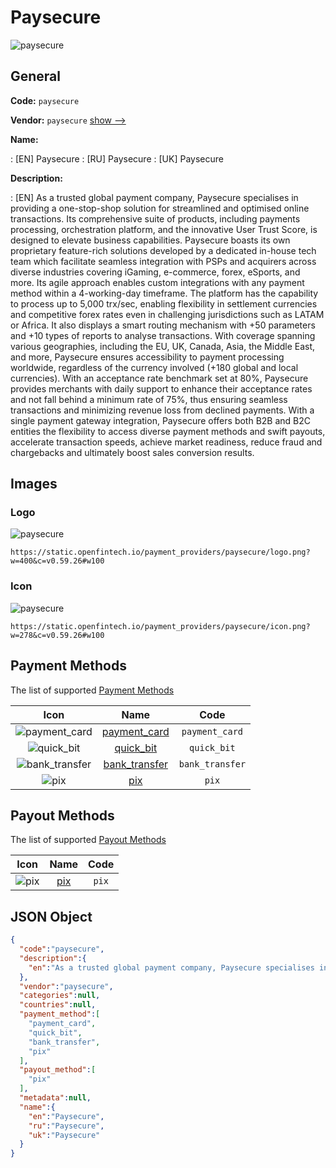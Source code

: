 
# Paysecure 
![paysecure](https://static.openfintech.io/payment_providers/paysecure/logo.png?w=400&c=v0.59.26#w100)  

## General 
 
**Code:** `paysecure` 
 
**Vendor:** `paysecure` [show -->](/vendors/paysecure/) 
 
**Name:** 
 
:	[EN] Paysecure 
:	[RU] Paysecure 
:	[UK] Paysecure 
 
**Description:** 
 
: [EN] As a trusted global payment company, Paysecure specialises in providing a one-stop-shop solution for streamlined and optimised online transactions. Its comprehensive suite of products, including payments processing, orchestration platform, and the innovative User Trust Score, is designed to elevate business capabilities. Paysecure boasts its own proprietary feature-rich solutions developed by a dedicated in-house tech team which facilitate seamless integration with PSPs and acquirers across diverse industries covering iGaming, e-commerce, forex, eSports, and more. Its agile approach enables custom integrations with any payment method within a 4-working-day timeframe. The platform has the capability to process up to 5,000 trx/sec, enabling flexibility in settlement currencies and competitive forex rates even in challenging jurisdictions such as LATAM or Africa. It also displays a smart routing mechanism with +50 parameters and +10 types of reports to analyse transactions. With coverage spanning various geographies, including the EU, UK, Canada, Asia, the Middle East, and more, Paysecure ensures accessibility to payment processing worldwide, regardless of the currency involved (+180 global and local currencies). With an acceptance rate benchmark set at 80%, Paysecure provides merchants with daily support to enhance their acceptance rates and not fall behind a minimum rate of 75%, thus ensuring seamless transactions and minimizing revenue loss from declined payments. With a single payment gateway integration, Paysecure offers both B2B and B2C entities the flexibility to access diverse payment methods and swift payouts, accelerate transaction speeds, achieve market readiness, reduce fraud and chargebacks and ultimately boost sales conversion results. 
 

## Images 

### Logo 
 
![paysecure](https://static.openfintech.io/payment_providers/paysecure/logo.png?w=400&c=v0.59.26#w100)  

```
https://static.openfintech.io/payment_providers/paysecure/logo.png?w=400&c=v0.59.26#w100
```  

### Icon 
 
![paysecure](https://static.openfintech.io/payment_providers/paysecure/icon.png?w=278&c=v0.59.26#w100)  

```
https://static.openfintech.io/payment_providers/paysecure/icon.png?w=278&c=v0.59.26#w100
```  

## Payment Methods 
 
The list of supported [Payment Methods](/payment-methods/) 

|Icon|Name|Code| 
|:---:|:---:|:---:| 
|![payment_card](https://static.openfintech.io/payment_methods/payment_card/icon.svg?w=278&c=v0.59.26#w100) |[payment_card](/payment-methods/payment_card/)|`payment_card`| 
|![quick_bit](https://static.openfintech.io/payment_methods/quick_bit/icon.svg?w=278&c=v0.59.26#w100) |[quick_bit](/payment-methods/quick_bit/)|`quick_bit`| 
|![bank_transfer](https://static.openfintech.io/payment_methods/bank_transfer/icon.svg?w=278&c=v0.59.26#w100) |[bank_transfer](/payment-methods/bank_transfer/)|`bank_transfer`| 
|![pix](https://static.openfintech.io/payment_methods/pix/icon.svg?w=278&c=v0.59.26#w100) |[pix](/payment-methods/pix/)|`pix`| 
 

## Payout Methods 
 
The list of supported [Payout Methods](/payout-methods/) 

|Icon|Name|Code| 
|:---:|:---:|:---:| 
|![pix](https://static.openfintech.io/payout_methods/pix/icon.svg?w=278&c=v0.59.26#w40) |[pix](payout-methodspix/)|`pix`| 
 

## JSON Object 

```json
{
  "code":"paysecure",
  "description":{
    "en":"As a trusted global payment company, Paysecure specialises in providing a one-stop-shop solution for streamlined and optimised online transactions. Its comprehensive suite of products, including payments processing, orchestration platform, and the innovative User Trust Score, is designed to elevate business capabilities. Paysecure boasts its own proprietary feature-rich solutions developed by a dedicated in-house tech team which facilitate seamless integration with PSPs and acquirers across diverse industries covering iGaming, e-commerce, forex, eSports, and more. Its agile approach enables custom integrations with any payment method within a 4-working-day timeframe. The platform has the capability to process up to 5,000 trx\/sec, enabling flexibility in settlement currencies and competitive forex rates even in challenging jurisdictions such as LATAM or Africa. It also displays a smart routing mechanism with +50 parameters and +10 types of reports to analyse transactions. With coverage spanning various geographies, including the EU, UK, Canada, Asia, the Middle East, and more, Paysecure ensures accessibility to payment processing worldwide, regardless of the currency involved (+180 global and local currencies). With an acceptance rate benchmark set at 80%, Paysecure provides merchants with daily support to enhance their acceptance rates and not fall behind a minimum rate of 75%, thus ensuring seamless transactions and minimizing revenue loss from declined payments. With a single payment gateway integration, Paysecure offers both B2B and B2C entities the flexibility to access diverse payment methods and swift payouts, accelerate transaction speeds, achieve market readiness, reduce fraud and chargebacks and ultimately boost sales conversion results."
  },
  "vendor":"paysecure",
  "categories":null,
  "countries":null,
  "payment_method":[
    "payment_card",
    "quick_bit",
    "bank_transfer",
    "pix"
  ],
  "payout_method":[
    "pix"
  ],
  "metadata":null,
  "name":{
    "en":"Paysecure",
    "ru":"Paysecure",
    "uk":"Paysecure"
  }
}
```  
